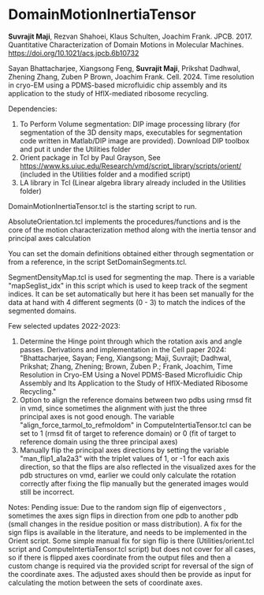 # DomainMotionInertiaTensor
**Suvrajit Maji**, Rezvan Shahoei, Klaus Schulten, Joachim Frank. JPCB. 2017. Quantitative Characterization of Domain Motions in Molecular Machines. 
https://doi.org/10.1021/acs.jpcb.6b10732

Sayan Bhattacharjee, Xiangsong Feng, **Suvrajit Maji**, Prikshat Dadhwal, Zhening Zhang, Zuben P Brown, Joachim Frank. Cell. 2024. Time resolution in cryo-EM using a PDMS-based microfluidic chip assembly and its application to the study of HflX-mediated ribosome recycling.


Dependencies:
1. To Perform Volume segmentation: DIP image processing library (for segmentation of the 3D density maps, executables for segmentation code written in Matlab/DIP image are provided). Download DIP toolbox and put it under the Utilities folder
2. Orient package in Tcl by Paul Grayson, See https://www.ks.uiuc.edu/Research/vmd/script_library/scripts/orient/ (included in the Utilities folder and a modified script)
4. LA library in Tcl (Linear algebra library already included in the Utilities folder) 

DomainMotionInertiaTensor.tcl is the starting script to run.

AbsoluteOrientation.tcl implements the procedures/functions and is the core of the motion characterization method along with the inertia tensor and principal axes calculation

You can set the domain definitions obtained either through segmentation or from a reference, in the script SetDomainSegments.tcl.

SegmentDensityMap.tcl is used for segmenting the map. There is a variable "mapSeglist_idx" in this script which is used to keep track of the segment indices. It can be set automatically but here it has been set manually for the data at hand with 4 different segments (0 - 3) to match the indices of the segmented domains. 

Few selected updates 2022-2023:
1. Determine the Hinge point through which the rotation axis and angle passes.
   Derivations and implementation in the Cell paper 2024:
   "Bhattacharjee, Sayan; Feng, Xiangsong; Maji, Suvrajit; Dadhwal, Prikshat; Zhang, Zhening; Brown, Zuben P.; Frank, Joachim, Time
   Resolution in Cryo-EM Using a Novel PDMS-Based Microfluidic Chip Assembly and Its Application to the Study of HflX-Mediated Ribosome 
   Recycling."
3. Option to align the reference domains between two pdbs using rmsd fit in vmd, since sometimes the alignment with just the three    
   principal axes is not good enough. The variable "align_force_tarmol_to_refmoldom" in ComputeIntertiaTensor.tcl can be set to 1 (rmsd 
   fit of target to reference domain) or 0 (fit of target to reference domain using the three principal axes) 
5. Manually flip the principal axes directions by setting the variable "man_flip1_a1a2a3" with the triplet values of 1, or -1 for each axis 
   direction, so that the     flips are also reflected in the visualized axes for the pdb structures on vmd, earlier we could only 
   calculate the rotation correctly after fixing the flip manually but the generated images would still be incorrect.  
  

Notes: 
Pending issue:  Due to the random sign flip of eigenvectors , sometimes the axes sign flips in direction from one pdb to another pdb (small changes in the residue position or mass distribution). A fix for the sign flips is available in the literature, and needs to be implemented in the Orient script.
Some simple manual fix for sign flip is there (Utilities/orient.tcl script and ComputeIntertiaTensor.tcl script) but does not cover for all cases, so if there is flipped axes coordinate from the output files and then a custom change is required via the provided script for reversal of the sign of the coordinate axes. The adjusted axes should then be provide as input for calculating the motion between the sets of coordinate axes.
